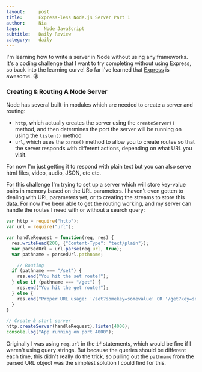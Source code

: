 ```yaml
---
layout:     post
title:      Express-less Node.js Server Part 1
author:     Nia
tags: 		  Node JavaScript
subtitle:  	Daily Review
category:   daily
---
```


I'm learning how to write a server in Node without using any frameworks. It's a coding challenge that I want to try completing without using Express, so back into the learning curve! So far I've learned that [Express](https://expressjs.com/) is awesome. 😝

### Creating & Routing A Node Server

Node has several built-in modules which are needed to create a server and routing: 
* `http`, which actually creates the server using the `createServer()` method, and then determines the port the server will be running on using the `listen()` method
* `url`, which uses the `parse()` method to allow you to create routes so that the server responds with different actions, depending on what URL you visit. 

For now I'm just getting it to respond with plain text but you can also serve html files, video, audio, JSON, etc etc.

For this challenge I'm trying to set up a server which will store key-value pairs in memory based on the URL parameters. I haven't even gotten to dealing with URL parameters yet, or to creating the streams to store this data. For now I've been able to get the routing working, and my server can handle the routes I need with or without a search query:

```javascript
var http = require("http");
var url = require("url");

var handleRequest = function(req, res) {
  res.writeHead(200, {"Content-Type": "text/plain"});
  var parsedUrl = url.parse(req.url, true);
  var pathname = parsedUrl.pathname;

	// Routing
  if (pathname === "/set") {
    res.end("You hit the set route!");
  } else if (pathname === "/get") {
    res.end("You hit the get route!");
  } else {
    res.end("Proper URL usage: '/set?somekey=somevalue' OR '/get?key=somekey'");
  }
}

// Create & start server
http.createServer(handleRequest).listen(4000);
console.log("App running on port 4000");
```

Originally I was using `req.url` in the `if` statements, which would be fine if I weren't using query strings. But because the queries should be different each time, this didn't really do the trick, so pulling out the `pathname` from the parsed URL object was the simplest solution I could find for this.
